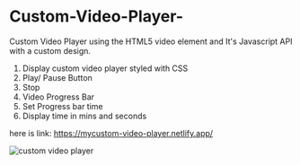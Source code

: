 # Custom-Video-Player-
Custom Video Player using the HTML5 video element and It's Javascript API with a custom design.

1. Display custom video player styled with CSS
2. Play/ Pause Button
3. Stop
4. Video Progress Bar
5. Set Progress bar time
6. Display time in mins and seconds

here is link: https://mycustom-video-player.netlify.app/

![custom video player](https://user-images.githubusercontent.com/37371396/174241649-f92c0187-0dbb-4022-9ccb-2e3977ecbe97.png)
